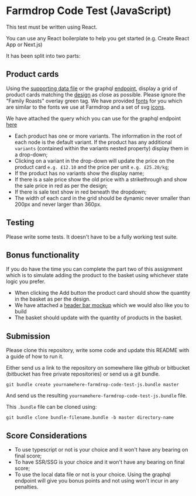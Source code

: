 # Farmdrop Code Test (JavaScript)

This test must be written using React.

You can use any React boilerplate to help you get started (e.g. Create React App or Next.js)

It has been split into two parts:

## Product cards

Using the [supporting data file](data/products.json) or the graphql [endpoint](https://staging-graphql-gateway.farmdrop.com/graphql), display a grid of product cards matching the [design](mockups/products.png) as close as possible. Please ignore the "Family Roasts" overlay green tag. 
We have provided [fonts](fonts) for you which are similar to the fonts we use at Farmdrop and a set of svg [icons](icons).

We have attached the query which you can use for the graphql endpoint [here](graphql-query/query.txt)

- Each product has one or more variants. The information in the root of each node is the default variant. If the product has any additional `variants` (contained within the variants nested property) display them in a drop-down;
- Clicking on a variant in the drop-down will update the price on the product card `e.g. £12.10` and the price per unit `e.g. £25.20/kg`;
- If the product has no variants show the display name;
- If there is a sale price show the old price with a strikethrough and show the sale price in red as per the design;
- If there is sale text show in red beneath the dropdown;
- The width of each card in the grid should be dynamic never smaller than 200px and never larger than 360px.

## Testing

Please write some tests. It doesn't have to be a fully working test suite.

## Bonus functionality

If you do have the time you can complete the part two of this assignment which is to simulate adding the product to the basket using whichever state logic you prefer.

- When clicking the Add button the product card should show the quantity in the basket as per the design.
- We have attached a [header bar mockup](mockups/header.png) which we would also like you to build
- The basket should update with the quantity of products in the basket.

## Submission

Please clone this repository, write some code and update this README with a
guide of how to run it.

Either send us a link to the repository on somewhere like github or bitbucket
(bitbucket has free private repositories) or send us a git bundle.

    git bundle create yournamehere-farmdrop-code-test-js.bundle master

And send us the resulting `yournamehere-farmdrop-code-test-js.bundle` file.

This `.bundle` file can be cloned using:

    git bundle clone bundle-filename.bundle -b master directory-name


## Score Considerations

- To use typescript or not is your choice and it won't have any bearing on final score;
- To have SSR/SSG is your choice and it won't have any bearing on final score;
- To use the local data file or not is your choice. Using the graphql endpoint will give you bonus points and not using won't incur in any penalties.